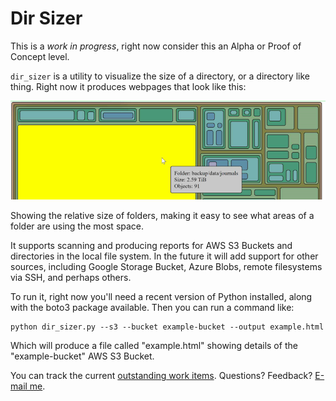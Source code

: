 # Dir Sizer

This is a *work in progress*, right now consider this an Alpha or Proof of Concept level.

`dir_sizer` is a utility to visualize the size of a directory, or a directory like thing.  Right now it produces webpages that look like this:

![](images/example_view.png)

Showing the relative size of folders, making it easy to see what areas of a folder are using the most space.

It supports scanning and producing reports for AWS S3 Buckets and directories in the local file system.  In the future it will add support for other sources, including Google Storage Bucket, Azure Blobs, remote filesystems via SSH, and perhaps others.

To run it, right now you'll need a recent version of Python installed, along with the boto3 package available.  Then you can run a command like:

```
python dir_sizer.py --s3 --bucket example-bucket --output example.html
```

Which will produce a file called "example.html" showing details of the "example-bucket" AWS S3 Bucket.

You can track the current [outstanding work items](TODO.md).  Questions? Feedback? [E-mail me](mailto:scott.seligman@gmail.com).
